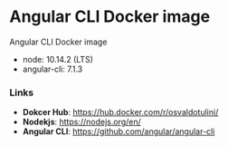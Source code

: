 # Angular CLI Docker image

Angular CLI Docker image

- node: 10.14.2 (LTS)
- angular-cli: 7.1.3


### Links

- **Dokcer Hub**: https://hub.docker.com/r/osvaldotulini/
- **Nodekjs**: https://nodejs.org/en/
- **Angular CLI**: https://github.com/angular/angular-cli	
 
